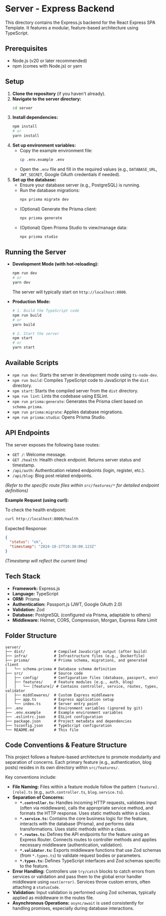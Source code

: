# Server - Express Backend

This directory contains the Express.js backend for the React Express SPA Template. It features a modular, feature-based architecture using TypeScript.

## Prerequisites

*   Node.js (v20 or later recommended)
*   npm (comes with Node.js) or yarn

## Setup

1.  **Clone the repository** (if you haven't already).
2.  **Navigate to the server directory:**
    ```bash
    cd server
    ```
3.  **Install dependencies:**
    ```bash
    npm install
    # or
    yarn install
    ```
4.  **Set up environment variables:**
    *   Copy the example environment file:
        ```bash
        cp .env.example .env
        ```
    *   Open the `.env` file and fill in the required values (e.g., `DATABASE_URL`, `JWT_SECRET`, Google OAuth credentials if needed).
5.  **Set up the database:**
    *   Ensure your database server (e.g., PostgreSQL) is running.
    *   Run the database migrations:
        ```bash
        npx prisma migrate dev
        ```
    *   (Optional) Generate the Prisma client:
        ```bash
        npx prisma generate
        ```
    *   (Optional) Open Prisma Studio to view/manage data:
        ```bash
        npx prisma studio
        ```

## Running the Server

*   **Development Mode (with hot-reloading):**
    ```bash
    npm run dev
    # or
    yarn dev
    ```
    The server will typically start on `http://localhost:8000`.

*   **Production Mode:**
    ```bash
    # 1. Build the TypeScript code
    npm run build
    # or
    yarn build

    # 2. Start the server
    npm start
    # or
    yarn start
    ```

## Available Scripts

*   `npm run dev`: Starts the server in development mode using `ts-node-dev`.
*   `npm run build`: Compiles TypeScript code to JavaScript in the `dist` directory.
*   `npm start`: Starts the compiled server from the `dist` directory.
*   `npm run lint`: Lints the codebase using ESLint.
*   `npm run prisma:generate`: Generates the Prisma client based on `schema.prisma`.
*   `npm run prisma:migrate`: Applies database migrations.
*   `npm run prisma:studio`: Opens Prisma Studio.

## API Endpoints

The server exposes the following base routes:

*   `GET /`: Welcome message.
*   `GET /health`: Health check endpoint. Returns server status and timestamp.
*   `/api/auth`: Authentication related endpoints (login, register, etc.).
*   `/api/blog`: Blog post related endpoints.

*(Refer to the specific route files within `src/features/*` for detailed endpoint definitions)*

**Example Request (using curl):**

To check the health endpoint:

```bash
curl http://localhost:8000/health
```

Expected Response:

```json
{
  "status": "ok",
  "timestamp": "2024-10-27T10:30:00.123Z" 
}
```
*(Timestamp will reflect the current time)*

## Tech Stack

*   **Framework:** Express.js
*   **Language:** TypeScript
*   **ORM:** Prisma
*   **Authentication:** Passport.js (JWT, Google OAuth 2.0)
*   **Validation:** Zod
*   **Database:** PostgreSQL (configured via Prisma, adaptable to others)
*   **Middleware:** Helmet, CORS, Compression, Morgan, Express Rate Limit

## Folder Structure

```
server/
├── dist/             # Compiled JavaScript output (after build)
├── infra/            # Infrastructure files (e.g., Dockerfile)
├── prisma/           # Prisma schema, migrations, and generated client
│   └── schema.prisma # Database schema definition
├── src/              # Source code
│   ├── config/       # Configuration files (database, passport, env)
│   ├── features/     # Feature modules (e.g., auth, blog)
│   │   └── [feature]/ # Contains controller, service, routes, types, validator
│   ├── middlewares/  # Custom Express middleware
│   ├── app.ts        # Express application setup
│   └── index.ts      # Server entry point
├── .env              # Environment variables (ignored by git)
├── .env.example      # Example environment variables
├── .eslintrc.json    # ESLint configuration
├── package.json      # Project metadata and dependencies
├── tsconfig.json     # TypeScript configuration
└── README.md         # This file
```

## Code Conventions & Feature Structure

This project follows a feature-based architecture to promote modularity and separation of concerns. Each primary feature (e.g., authentication, blog posts) resides in its own directory within `src/features/`.

Key conventions include:

*   **File Naming:** Files within a feature module follow the pattern `[feature].[role].ts` (e.g., `auth.controller.ts`, `blog.service.ts`).
*   **Separation of Concerns:**
    *   **`*.controller.ts`:** Handles incoming HTTP requests, validates input (often via middleware), calls the appropriate service method, and formats the HTTP response. Uses static methods within a class.
    *   **`*.service.ts`:** Contains the core business logic for the feature, interacts with the database (Prisma), and performs data transformations. Uses static methods within a class.
    *   **`*.routes.ts`:** Defines the API endpoints for the feature using an Express Router. Connects routes to controller methods and applies necessary middleware (authentication, validation).
    *   **`*.validator.ts`:** Exports middleware functions that use Zod schemas (from `*.types.ts`) to validate request bodies or parameters.
    *   **`*.types.ts`:** Defines TypeScript interfaces and Zod schemas specific to the feature.
*   **Error Handling:** Controllers use `try/catch` blocks to catch errors from services or validation and pass them to the global error handler middleware using `next(error)`. Services throw custom errors, often attaching a `statusCode`.
*   **Validation:** Input validation is performed using Zod schemas, typically applied as middleware in the routes file.
*   **Asynchronous Operations:** `async/await` is used consistently for handling promises, especially during database interactions.
